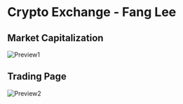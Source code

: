 # Crypto Exchange - Fang Lee

## Market Capitalization
![Preview1](https://user-images.githubusercontent.com/75077747/166134259-f1771393-e121-40b3-837f-7595235ea7d5.jpg)

## Trading Page
![Preview2](https://user-images.githubusercontent.com/75077747/166134167-3ef5470a-7603-4ea1-bdb2-313191b8a78d.jpg)
